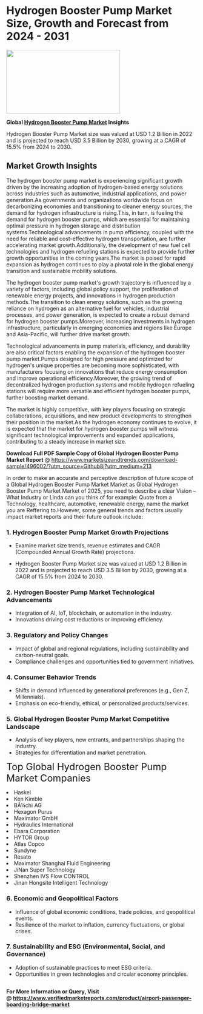 <H1>Hydrogen Booster Pump Market Size, Growth and Forecast from 2024 - 2031</H1><img class="aligncenter size-medium wp-image-584254" src="https://thirdeyenews.in/wp-content/uploads/2024/09/Global-Market-Research-300x168.jpeg" alt="" width="300" height="168" /><p><strong>Global&nbsp;<a href="https://www.marketsizeandtrends.com/download-sample/496002/?utm_source=Github8j?utm_medium=213">Hydrogen Booster Pump Market</a> Insights</strong></p><p>Hydrogen Booster Pump Market size was valued at USD 1.2 Billion in 2022 and is projected to reach USD 3.5 Billion by 2030, growing at a CAGR of 15.5% from 2024 to 2030.</p><p><h2>Market Growth Insights</h2> <p>The hydrogen booster pump market is experiencing significant growth driven by the increasing adoption of hydrogen-based energy solutions across industries such as automotive, industrial applications, and power generation.As governments and organizations worldwide focus on decarbonizing economies and transitioning to cleaner energy sources, the demand for hydrogen infrastructure is rising.This, in turn, is fueling the demand for hydrogen booster pumps, which are essential for maintaining optimal pressure in hydrogen storage and distribution systems.Technological advancements in pump efficiency, coupled with the need for reliable and cost-effective hydrogen transportation, are further accelerating market growth.Additionally, the development of new fuel cell technologies and hydrogen refueling stations is expected to provide further growth opportunities in the coming years.The market is poised for rapid expansion as hydrogen continues to play a pivotal role in the global energy transition and sustainable mobility solutions.</p> <p>The hydrogen booster pump market's growth trajectory is influenced by a variety of factors, including global policy support, the proliferation of renewable energy projects, and innovations in hydrogen production methods.The transition to clean energy solutions, such as the growing reliance on hydrogen as an alternative fuel for vehicles, industrial processes, and power generation, is expected to create a robust demand for hydrogen booster pumps.Moreover, increasing investments in hydrogen infrastructure, particularly in emerging economies and regions like Europe and Asia-Pacific, will further drive market growth.</p> <p>Technological advancements in pump materials, efficiency, and durability are also critical factors enabling the expansion of the hydrogen booster pump market.Pumps designed for high pressure and optimized for hydrogen's unique properties are becoming more sophisticated, with manufacturers focusing on innovations that reduce energy consumption and improve operational efficiency.Moreover, the growing trend of decentralized hydrogen production systems and mobile hydrogen refueling stations will require more versatile and efficient hydrogen booster pumps, further boosting market demand.</p> <p>The market is highly competitive, with key players focusing on strategic collaborations, acquisitions, and new product developments to strengthen their position in the market.As the hydrogen economy continues to evolve, it is expected that the market for hydrogen booster pumps will witness significant technological improvements and expanded applications, contributing to a steady increase in market size.</p> <p><span class=""><strong>Download Full PDF Sample Copy of Global Hydrogen Booster Pump Market Report</strong> @ <a href="https://www.marketsizeandtrends.com/download-sample/496002/?utm_source=Github8j?utm_medium=213" target="_blank">https://www.marketsizeandtrends.com/download-sample/496002/?utm_source=Github8j?utm_medium=213</a></span></p><p>In order to make an accurate and perceptive description of future scope of a Global&nbsp;Hydrogen Booster Pump Market Market as Global&nbsp;Hydrogen Booster Pump Market Market of 2025, you need to describe a clear Vision &ndash; What Industry or Linda can you think of for example: Quote from a Technology, healthcare, automotive, renewable energy, name the market you are Reffering to.However, some general trends and factors usually impact market reports and their future outlook include:</p><h3>1.&nbsp;<strong>Hydrogen Booster Pump Market Growth Projections</strong></h3><ul><li>Examine market size trends, revenue estimates and CAGR (Compounded Annual Growth Rate) projections.</li><li><p>Hydrogen Booster Pump Market size was valued at USD 1.2 Billion in 2022 and is projected to reach USD 3.5 Billion by 2030, growing at a CAGR of 15.5% from 2024 to 2030.</p></li></ul><h3>2.&nbsp;<strong>Hydrogen Booster Pump Market Technological Advancements</strong></h3><ul><li>Integration of AI, IoT, blockchain, or automation in the industry.</li><li>Innovations driving cost reductions or improving efficiency.</li></ul><h3>3.&nbsp;<strong>Regulatory and Policy Changes</strong></h3><ul><li>Impact of global and regional regulations, including sustainability and carbon-neutral goals.</li><li>Compliance challenges and opportunities tied to government initiatives.</li></ul><h3>4.&nbsp;<strong>Consumer Behavior Trends</strong></h3><ul><li>Shifts in demand influenced by generational preferences (e.g., Gen Z, Millennials).</li><li>Emphasis on eco-friendly, ethical, or personalized products/services.</li></ul><h3>5.&nbsp;<strong>Global Hydrogen Booster Pump Market Competitive Landscape</strong></h3><ul><li>Analysis of key players, new entrants, and partnerships shaping the industry.</li><li>Strategies for differentiation and market penetration.</li></ul><p data-pm-slice="1 1 []"><span style="color: inherit; font-family: inherit; font-size: 25px;">Top Global Hydrogen Booster Pump Market Companies</span></p><div class="" data-test-id=""><p><li>Haskel</li><li> Ken Kimble</li><li> BÃ¼chi AG</li><li> Hexagon Purus</li><li> Maximator GmbH</li><li> Hydraulics International</li><li> Ebara Corporation</li><li> HYTOR Group</li><li> Atlas Copco</li><li> Sundyne</li><li> Resato</li><li> Maximator Shanghai Fluid Engineering</li><li> JiNan Super Technology</li><li> Shenzhen IVS Flow CONTROL</li><li> Jinan Hongsite Intelligent Technology</li></p></div><h3>6.&nbsp;<strong>Economic and Geopolitical Factors</strong></h3><ul><li>Influence of global economic conditions, trade policies, and geopolitical events.</li><li>Resilience of the market to inflation, currency fluctuations, or global crises.</li></ul><h3>7.&nbsp;<strong>Sustainability and ESG (Environmental, Social, and Governance)</strong></h3><ul><li>Adoption of sustainable practices to meet ESG criteria.</li><li>Opportunities in green technologies and circular economy principles.</li></ul><h2><strong style="font-size: 14px;">For More Information or Query, Visit @&nbsp;</strong><a style="background-color: #ffffff; font-size: 14px;" href="https://www.marketsizeandtrends.com/report/hydrogen-booster-pump-market/" target="_blank">https://www.verifiedmarketreports.com/product/airport-passenger-boarding-bridge-market</a></h2>